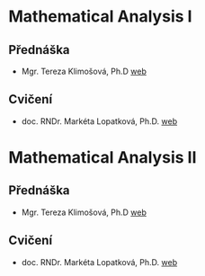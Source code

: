 # Mathematical Analysis I
## Přednáška

- Mgr. Tereza Klimošová, Ph.D [web](https://iuuk.mff.cuni.cz/~tereza/)

## Cvičení

- doc. RNDr. Markéta Lopatková, Ph.D. [web](http://ufal.mff.cuni.cz/marketa-lopatkova)

# Mathematical Analysis II
## Přednáška

- Mgr. Tereza Klimošová, Ph.D [web](https://iuuk.mff.cuni.cz/~tereza/)

## Cvičení

- doc. RNDr. Markéta Lopatková, Ph.D. [web](http://ufal.mff.cuni.cz/marketa-lopatkova)

